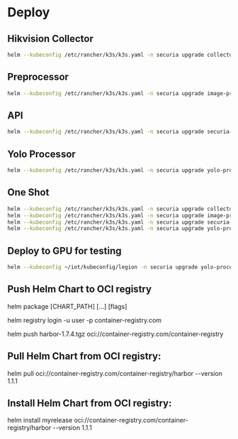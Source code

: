 # Deploy

## Hikvision Collector

```bash
helm --kubeconfig /etc/rancher/k3s/k3s.yaml -n securia upgrade collector-hikvision charts/collector_hikvision -i -f charts/collector_hikvision/values.yaml --create-namespace
```

## Preprocessor

```bash
helm --kubeconfig /etc/rancher/k3s/k3s.yaml -n securia upgrade image-preprocessor charts/image_preprocessor -i -f charts/image_preprocessor/values.yaml --create-namespace
```

## API

```bash
helm --kubeconfig /etc/rancher/k3s/k3s.yaml -n securia upgrade securia-api charts/securia_api -i -f charts/securia_api/values.yaml --create-namespace
```

## Yolo Processor

```bash
helm --kubeconfig /etc/rancher/k3s/k3s.yaml -n securia upgrade yolo-processor charts/yolo_processor -i -f charts/yolo_processor/values.yaml --create-namespace
```

## One Shot

```bash
helm --kubeconfig /etc/rancher/k3s/k3s.yaml -n securia upgrade collector-hikvision charts/collector_hikvision -i -f charts/collector_hikvision/values.yaml --create-namespace
helm --kubeconfig /etc/rancher/k3s/k3s.yaml -n securia upgrade image-preprocessor charts/image_preprocessor -i -f charts/image_preprocessor/values.yaml --create-namespace
helm --kubeconfig /etc/rancher/k3s/k3s.yaml -n securia upgrade securia-api charts/securia_api -i -f charts/securia_api/values.yaml --create-namespace
helm --kubeconfig /etc/rancher/k3s/k3s.yaml -n securia upgrade yolo-processor charts/yolo_processor -i -f charts/yolo_processor/values.yaml --create-namespace
```

## Deploy to GPU for testing

```bash
helm --kubeconfig ~/iot/kubeconfig/legion -n securia upgrade yolo-processor charts/yolo_processor -i -f charts/yolo_processor/values.yaml --create-namespace
```

## Push Helm Chart to OCI registry

helm package [CHART_PATH] [...] [flags]

helm registry login -u user -p container-registry.com

helm push harbor-1.7.4.tgz oci://container-registry.com/container-registry

## Pull Helm Chart from OCI registry:

helm pull oci://container-registry.com/container-registry/harbor --version 1.1.1

## Install Helm Chart from OCI registry:

helm install myrelease  oci://container-registry.com/container-registry/harbor --version 1.1.1